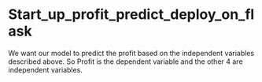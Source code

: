 # Start_up_profit_predict_deploy_on_flask
We want our model to predict the profit based on the independent variables described above. So Profit is the dependent variable and the other 4 are independent variables.
